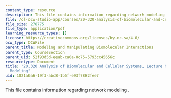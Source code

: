 ```yaml
---
content_type: resource
description: This file contains information regarding network modeling .
file: /ol-ocw-studio-app/courses/20-320-analysis-of-biomolecular-and-cellular-systems-fall-2012/1821a6a619f3abc81b5fe93f7882fee7_MIT20_320F12_Netok_model.pdf
file_size: 278775
file_type: application/pdf
learning_resource_types: []
license: https://creativecommons.org/licenses/by-nc-sa/4.0/
ocw_type: OCWFile
parent_title: Modeling and Manipulating Biomolecular Interactions
parent_type: CourseSection
parent_uid: 52f93d5d-eeab-ca0a-0c75-5793cc45656c
resourcetype: Document
title: '20.320 Analysis of Biomolecular and Cellular Systems, Lecture Notes: Network
  Modeling'
uid: 1821a6a6-19f3-abc8-1b5f-e93f7882fee7
---
```

This file contains information regarding network modeling .
